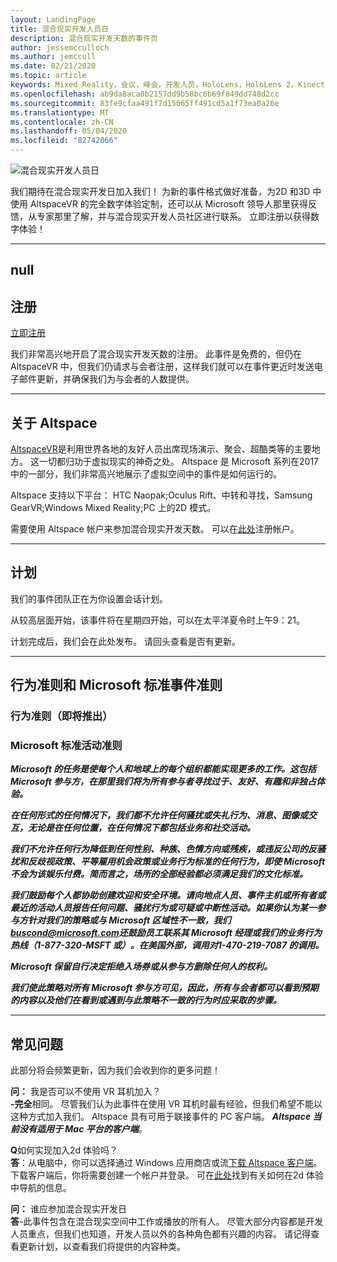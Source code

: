 ```yaml
---
layout: LandingPage
title: 混合现实开发人员日
description: 混合现实开发天数的事件页
author: jessemcculloch
ms.author: jemccull
ms.date: 02/21/2020
ms.topic: article
keywords: Mixed Reality，会议，峰会，开发人员，HoloLens，HoloLens 2，Kinect
ms.openlocfilehash: ab9da8aca0b2157dd9b58bc6b69f849dd748d2cc
ms.sourcegitcommit: 83fe9cfaa491f7d15065ff491cd5a1f73ea0a26e
ms.translationtype: MT
ms.contentlocale: zh-CN
ms.lasthandoff: 05/04/2020
ms.locfileid: "82742066"
---
```

![混合现实开发人员日](images/MRDD/MRDevDaysBanner.png)

我们期待在混合现实开发日加入我们！ 为新的事件格式做好准备，为2D 和3D 中使用 AltspaceVR 的完全数字体验定制，还可以从 Microsoft 领导人那里获得反馈，从专家那里了解，并与混合现实开发人员社区进行联系。 立即注册以获得数字体验！

---
null
---

## <a name="registration"></a>注册

[立即注册](https://mixedrealityprod.microsoftcrmportals.com/MRDDRegistration/)

我们非常高兴地开启了混合现实开发天数的注册。  此事件是免费的，但仍在 AltspaceVR 中，但我们仍请求与会者注册，这样我们就可以在事件更近时发送电子邮件更新，并确保我们为与会者的人数提供。

---

## <a name="about-altspace"></a>关于 Altspace

[AltspaceVR](https://altvr.com/)是利用世界各地的友好人员出席现场演示、聚会、超酷类等的主要地方。 这一切都归功于虚拟现实的神奇之处。  Altspace 是 Microsoft 系列在2017中的一部分，我们非常高兴地展示了虚拟空间中的事件是如何运行的。

Altspace 支持以下平台： HTC Naopak;Oculus Rift、中转和寻找，Samsung GearVR;Windows Mixed Reality;PC 上的2D 模式。

需要使用 Altspace 帐户来参加混合现实开发天数。 可以在[此处](https://account.altvr.com/users/sign_up)注册帐户。

---

## <a name="schedule"></a>计划

我们的事件团队正在为你设置会话计划。  

从较高层面开始，该事件将在星期四开始，可以在太平洋夏令时上午9：21。  

计划完成后，我们会在此处发布。 请回头查看是否有更新。  

---

## <a name="code-of-conduct-and-microsoft-standard-event-guidelines"></a>行为准则和 Microsoft 标准事件准则

### <a name="code-of-conduct-coming-soon"></a>行为准则（即将推出）

### <a name="microsoft-standard-event-guidelines"></a>Microsoft 标准活动准则

***Microsoft 的任务是使每个人和地球上的每个组织都能实现更多的工作。这包括 Microsoft 参与方，在那里我们将为所有参与者寻找过于、友好、有趣和非独占体验。***

***在任何形式的任何情况下，我们都不允许任何骚扰或失礼行为、消息、图像或交互，无论是在任何位置，在任何情况下都包括业务和社交活动。***

***我们不允许任何行为降低到任何性别、种族、色情方向或残疾，或违反公司的反骚扰和反歧视政策、平等雇用机会政策或业务行为标准的任何行为，即使 Microsoft 不会为该娱乐付费。简而言之，场所的全部经验都必须满足我们的文化标准。***

***我们鼓励每个人都协助创建欢迎和安全环境。请向地点人员、事件主机或所有者或最近的活动人员报告任何问题、骚扰行为或可疑或中断性活动。如果你认为某一参与方针对我们的策略或与 Microsoft 区域性不一致，我们[buscond@microsoft.com](mailto:buscond@microsoft.com)还鼓励员工联系其 Microsoft 经理或我们的业务行为热线（1-877-320-MSFT 或）。在美国外部，调用对1-470-219-7087 的调用。***

***Microsoft 保留自行决定拒绝入场券或从参与方删除任何人的权利。***

***我们使此策略对所有 Microsoft 参与方可见，因此，所有与会者都可以看到预期的内容以及他们在看到或遇到与此策略不一致的行为时应采取的步骤。***

---

## <a name="frequently-asked-questions"></a>常见问题
此部分将会频繁更新，因为我们会收到你的更多问题！

**问：** 我是否可以不使用 VR 耳机加入？  
**-完全**相同。 尽管我们认为此事件在使用 VR 耳机时最有经验，但我们希望不能以这种方式加入我们。  Altspace 具有可用于联接事件的 PC 客户端。 ***Altspace 当前没有适用于 Mac 平台的客户端***。  
  
**Q**如何实现加入2d 体验吗？  
**答**：从电脑中，你可以选择通过 Windows 应用商店或流[下载 Altspace 客户端](https://altvr.com/get-altspacevr/)。 下载客户端后，你将需要创建一个帐户并登录。 可在[此处](https://help.altvr.com/hc/en-us/articles/115003528373-How-do-I-control-my-avatar-with-Mouse-Keyboard-)找到有关如何在2d 体验中导航的信息。
  
**问：** 谁应参加混合现实开发日  
**答**-此事件包含在混合现实空间中工作或播放的所有人。 尽管大部分内容都是开发人员重点，但我们也知道，开发人员以外的各种角色都有兴趣的内容。 请记得查看更新计划，以查看我们将提供的内容种类。  

<!--  
**Q** -  
**A** -  
  
**Q** -  
**A** -  
  
**Q** -  
**A** -  
-->